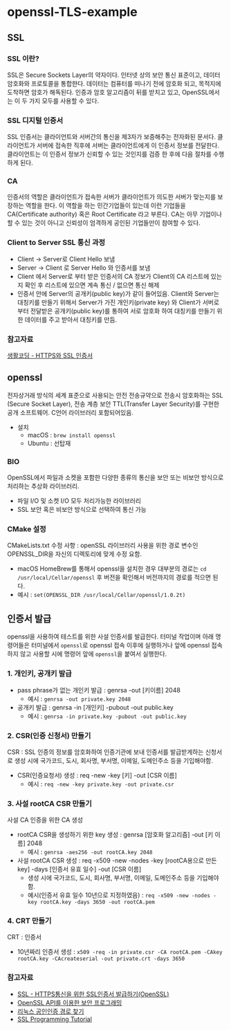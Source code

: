 # openssl-TLS-example

## SSL
### SSL 이란?
SSL은 Secure Sockets Layer의 약자이다. 인터넷 상의 보안 통신 표준이고, 데이터 암호화와 프로토콜을 통합한다. 
데이터는 컴퓨터를 떠나기 전에 암호화 되고, 목적지에 도착하면 암호가 해독된다. 
인증과 암호 알고리즘이 뒤를 받치고 있고, OpenSSL에서는 이 두 가지 모두를 사용할 수 있다.

### SSL 디지털 인증서
SSL 인증서는 클라이언트와 서버간의 통신을 제3자가 보증해주는 전자화된 문서다. 
클라이언트가 서버에 접속한 직후에 서버는 클라이언트에게 이 인증서 정보를 전달한다. 
클라이언트는 이 인증서 정보가 신뢰할 수 있는 것인지를 검증 한 후에 다음 절차를 수행하게 된다.

### CA
인증서의 역할은 클라이언트가 접속한 서버가 클라이언트가 의도한 서버가 맞는지를 보장하는 역할을 한다. 
이 역할을 하는 민간기업들이 있는데 이런 기업들을 CA(Certificate authority) 혹은 Root Certificate 라고 부른다. 
CA는 아무 기업이나 할 수 있는 것이 아니고 신뢰성이 엄격하게 공인된 기업들만이 참여할 수 있다.

### Client to Server SSL 통신 과정
* Client -> Server로 Client Hello 보냄
* Server -> Client 로 Server Hello 와 인증서를 보냄
* Client 에서 Server로 부터 받은 인증서의 CA 정보가 Client의 CA 리스트에 있는지 확인 후 리스트에 있으면 계속 통신 / 없으면 통신 해제
* 인증서 안에 Server의 공개키(public key)가 같이 들어있음. Client와 Server는 대칭키를 만들기 위해서 Server가 가진 개인키(private key) 와
Client가 서버로 부터 전달받은 공개키(public key)를 통하여 서로 암호화 하여 대칭키를 만들기 위한 데이터를 주고 받아서 대칭키를 만듬.

### 참고자료
[생활코딩 - HTTPS와 SSL 인증서](https://opentutorials.org/course/228/4894)

## openssl
전자상거래 방식의 세계 표준으로 사용되는 안전 전송규약으로 전송시 암호화하는 SSL (Secure Socket Layer), 
전송 계층 보안 TTL(Transfer Layer Security)를 구현한 공개 소프트웨어. C언어 라이브러리 포함되어있음. 
* 설치 
    - macOS : `brew install openssl`
    - Ubuntu : 선탑재

### BIO
OpenSSL에서 파일과 소켓을 포함한 다양한 종류의 통신을 보안 또는 비보안 방식으로 처리하는 추상화 라이브러리.
* 파일 I/O 및 소켓 I/O 모두 처리가능한 라이브러리
* SSL 보안 혹은 비보안 방식으로 선택하여 통신 가능

### CMake 설정
CMakeLists.txt 수정 사항 : openSSL 라이브러리 사용을 위한 경로 변수인 OPENSSL_DIR을 자신의 디렉토리에 맞게 수정 요함.
* macOS HomeBrew를 통해서 openssl을 설치한 경우 대부분의 경로는 `cd /usr/local/Cellar/openssl` 후 버전을 확인해서 버전까지의 경로를 적으면 된다. 
* 예시 : `set(OPENSSL_DIR /usr/local/Cellar/openssl/1.0.2t)`

## 인증서 발급
openssl을 사용하여 테스트를 위한 사설 인증서를 발급한다. 터미널 작업이며 아래 명령어들은 터미널에서 `openssl`로 openssl 접속 이후에 실행하거나
앞에 openssl 접속하지 않고 사용할 시에 명령어 앞에 `openssl`을 붙여서 실행한다.

### 1. 개인키, 공개키 발급
* pass phrase가 없는 개인키 발급 : genrsa -out [키이름] 2048 
    - 예시 : `genrsa -out private.key 2048`
* 공개키 발급 : genrsa -in [개인키] -pubout -out public.key
    - 예시 : `genrsa -in private.key -pubout -out public.key`

### 2. CSR(인증 신청서) 만들기
CSR : SSL 인증의 정보를 암호화하여 인증기관에 보내 인증서를 발급받게하는 신청서로 생성 시에 국가코드, 도시, 회사명, 부서명, 이메일, 도메인주소 등을 기입해야함.
* CSR(인증요청서) 생성 : req -new -key [키] -out [CSR 이름]
    - 예시 : `req -new -key private.key -out private.csr`

### 3. 사설 rootCA CSR 만들기
사설 CA 인증을 위한 CA 생성
* rootCA CSR을 생성하기 위한 key 생성 : genrsa [암호화 알고리즘] -out [키 이름] 2048
    - 예시 : `genrsa -aes256 -out rootCA.key 2048`
* 사설 rootCA CSR 생성 : req -x509 -new -nodes -key [rootCA용으로 만든 key] -days [인증서 유효 일수] -out [CSR 이름]
    - 생성 시에 국가코드, 도시, 회사명, 부서명, 이메일, 도메인주소 등을 기입해야함.
    - 예시(인증서 유효 일수 10년으로 지정하였음) : `req -x509 -new -nodes -key rootCA.key -days 3650 -out rootCA.pem`
    
### 4. CRT 만들기
CRT : 인증서
* 10년짜리 인증서 생성 : `x509 -req -in private.csr -CA rootCA.pem -CAkey rootCA.key -CAcreateserial -out private.crt -days 3650`

### 참고자료
* [SSL - HTTPS통신을 위한 SSL인증서 발급하기(OpenSSL)](https://namjackson.tistory.com/24)
* [OpenSSL API를 이용한 보안 프로그래밍](http://hasu0707.nflint.com/xe/index.php?mid=development_lib&document_srl=382)
* [리눅스 공인인증 경로 찾기](https://serverfault.com/questions/62496/ssl-certificate-location-on-unix-linux)
* [SSL Programming Tutorial](https://tribal1012.tistory.com/213)
